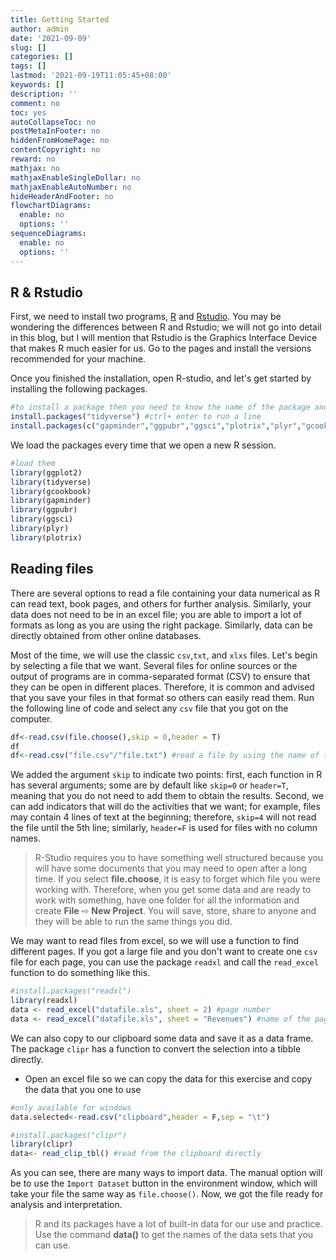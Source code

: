 ```yaml
---
title: Getting Started
author: admin
date: '2021-09-09'
slug: []
categories: []
tags: []
lastmod: '2021-09-19T11:05:45+08:00'
keywords: []
description: ''
comment: no
toc: yes
autoCollapseToc: no
postMetaInFooter: no
hiddenFromHomePage: no
contentCopyright: no
reward: no
mathjax: no
mathjaxEnableSingleDollar: no
mathjaxEnableAutoNumber: no
hideHeaderAndFooter: no
flowchartDiagrams:
  enable: no
  options: ''
sequenceDiagrams:
  enable: no
  options: ''
---
```


## R & Rstudio

First, we need to install two programs, [R](https://cran.r-project.org/) and [Rstudio](https://rstudio.com/products/rstudio/download/#download). You may be wondering the differences between R and Rstudio; we will not go into detail in this blog, but I will mention that Rstudio is the Graphics Interface Device that makes R much easier for us. Go to the pages and install the versions recommended for your machine. 

<!--more-->

Once you finished the installation, open R-studio, and let's get started by installing the following packages.


```r
#to install a package then you need to know the name of the package and run the following code
install.packages("tidyverse") #ctrl+ enter to run a line
install.packages(c("gapminder","ggpubr","ggsci","plotrix","plyr","gcookbook")) #multiple packages in one line
```

We load the packages every time that we open a new R session.


```r
#load them
library(ggplot2)
library(tidyverse)
library(gcookbook)
library(gapminder)
library(ggpubr)
library(ggsci)
library(plyr)
library(plotrix)
```


## Reading files

There are several options to read a file containing your data numerical as R can read text, book pages, and others for further analysis. Similarly, your data does not need to be in an excel file; you are able to import a lot of formats as long as you are using the right package. Similarly, data can be directly obtained from other online databases. 

Most of the time, we will use the classic `csv`,`txt`, and `xlxs` files. Let's begin by selecting a file that we want. Several files for online sources or the output of programs are in comma-separated format (CSV) to ensure that they can be open in different places. Therefore, it is common and advised that you save your files in that format so others can easily read them. Run the following line of code and select any `csv` file that you got on the computer. 


```r
df<-read.csv(file.choose(),skip = 0,header = T)
df
df<-read.csv("file.csv"/"file.txt") #read a file by using the name of the file 
```

We added the argument `skip` to indicate two points: first, each function in R has several arguments; some are by default like `skip=0` or `header=T`, meaning that you do not need to add them to obtain the results. Second, we can add indicators that will do the activities that we want; for example, files may contain 4 lines of text at the beginning; therefore, `skip=4` will not read the file until the 5th line; similarly, `header=F` is used for files with no column names. 

> R-Studio requires you to have something well structured because you will have some documents that you may need to open after a long time. If you select **file.choose**, it is easy to forget which file you were working with. Therefore, when you get some data and are ready to work with something, have one folder for all the information and create **File** ⇨ **New Project**. You will save, store, share to anyone and they will be able to run the same things you did.

We may want to read files from excel, so we will use a function to find different pages. If you got a large file and you don't want to create one `csv` file for each page, you can use the package `readxl` and call the `read_excel` function to do something like this.


```r
#install.packages("readxl")
library(readxl)
data <- read_excel("datafile.xls", sheet = 2) #page number
data <- read_excel("datafile.xls", sheet = "Revenues") #name of the page
```


We can also copy to our clipboard some data and save it as a data frame. The package `clipr` has a function to convert the selection into a tibble directly.  

* Open an excel file so we can copy the data for this exercise and copy the data that you one to use


```r
#only available for windows
data.selected<-read.csv("clipboard",header = F,sep = "\t")

#install.packages("clipr")
library(clipr)
data<- read_clip_tbl() #read from the clipboard directly
```

As you can see, there are many ways to import data. The manual option will be to use the `Import Dataset` button in the environment window, which will take your file the same way as `file.choose()`. Now, we got the file ready for analysis and interpretation. 

> R and its packages have a lot of built-in data for our use and practice. Use the command **data()** to get the names of the data sets that you can use.
